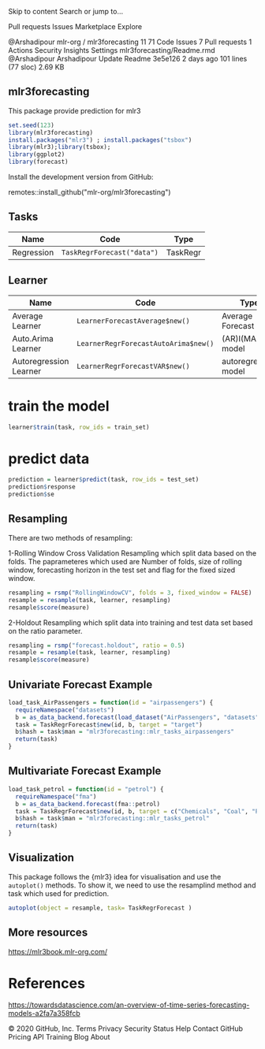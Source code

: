 Skip to content
Search or jump to…

Pull requests
Issues
Marketplace
Explore
 
@Arshadipour 
mlr-org
/
mlr3forecasting
11
71
 Code Issues 7 Pull requests 1 Actions Security Insights Settings
mlr3forecasting/Readme.rmd
@Arshadipour Arshadipour Update Readme
3e5e126 2 days ago
101 lines (77 sloc)  2.69 KB
  
## mlr3forecasting

This package provide prediction for mlr3

```r
set.seed(123)
library(mlr3forecasting)
install.packages("mlr3") ; install.packages("tsbox")
library(mlr3);library(tsbox);
library(ggplot2)
library(forecast)
```

Install the development version from GitHub:
  
remotes::install_github("mlr-org/mlr3forecasting")

##  Tasks

| Name     | Code              | Type    |
| -------- | ----------------- | ------- |
| Regression   | `TaskRegrForecast("data")`  | TaskRegr |

## Learner

| Name     | Code              | Type    |
| -------- | ----------------- | ------- |
| Average Learner  | `LearnerForecastAverage$new()`  |Average Forecast|
| Auto.Arima Learner  | `LearnerRegrForecastAutoArima$new()`  | (AR)I(MA) model |
| Autoregression Learner | `LearnerRegrForecastVAR$new()`  | autoregressive model |

# train the model
```r
learner$train(task, row_ids = train_set)
```

# predict data
```r
prediction = learner$predict(task, row_ids = test_set)
prediction$response
prediction$se
```

## Resampling
 There are two methods of resampling:

1-Rolling Window Cross Validation Resampling which split data based on the folds. 
The paprameteres which used are Number of folds, size of rolling window, forecasting horizon in the test set and flag for the fixed sized window.

```r
resampling = rsmp("RollingWindowCV", folds = 3, fixed_window = FALSE)
resample = resample(task, learner, resampling)
resample$score(measure)
```

2-Holdout Resampling which split data into training and test data set based on the ratio parameter.

```r
resampling = rsmp("forecast.holdout", ratio = 0.5)
resample = resample(task, learner, resampling)
resample$score(measure)
```

## Univariate Forecast Example
```r
load_task_AirPassengers = function(id = "airpassengers") {
  requireNamespace("datasets")
  b = as_data_backend.forecast(load_dataset("AirPassengers", "datasets"))
  task = TaskRegrForecast$new(id, b, target = "target")
  b$hash = task$man = "mlr3forecasting::mlr_tasks_airpassengers"
  return(task)
}
```

## Multivariate Forecast Example
```r
load_task_petrol = function(id = "petrol") {
  requireNamespace("fma")
  b = as_data_backend.forecast(fma::petrol)
  task = TaskRegrForecast$new(id, b, target = c("Chemicals", "Coal", "Petrol", "Vehicles"))
  b$hash = task$man = "mlr3forecasting::mlr_tasks_petrol"
  return(task)
}
```
## Visualization

This package follows the {mlr3} idea  for visualisation and use the  `autoplot()` methods.
To show it, we need to use the resamplind method and task which used for prediction. 

```r
autoplot(object = resample, task= TaskRegrForecast )
```


## More resources

https://mlr3book.mlr-org.com/

# References
https://towardsdatascience.com/an-overview-of-time-series-forecasting-models-a2fa7a358fcb

© 2020 GitHub, Inc.
Terms
Privacy
Security
Status
Help
Contact GitHub
Pricing
API
Training
Blog
About
